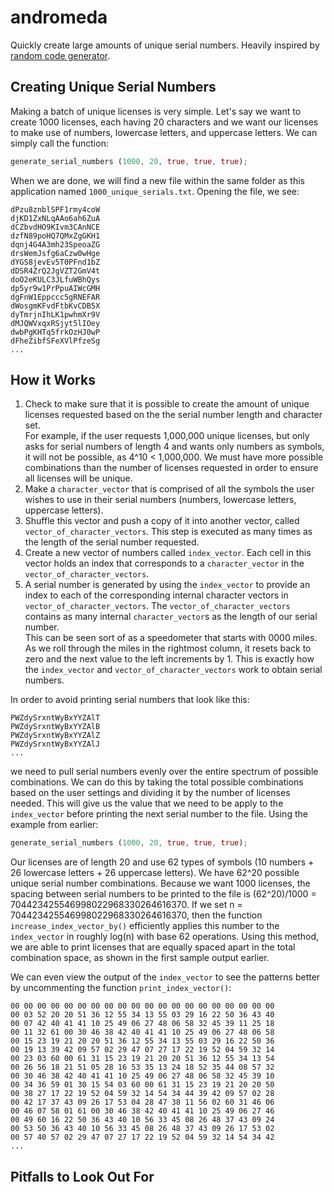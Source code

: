 # andromeda

Quickly create large amounts of unique serial numbers.  Heavily
inspired by [random code generator](https://www.randomcodegenerator.com/en/generate-serial-numbers).

## Creating Unique Serial Numbers

Making a batch of unique licenses is very simple.  Let's say we want to create
1000 licenses, each having 20 characters and we want our licenses to make use of
numbers, lowercase letters, and uppercase letters.  We can simply call the
function:

```rust
generate_serial_numbers (1000, 20, true, true, true);
```

When we are done, we will find a new file within the same folder as this
application named `1000_unique_serials.txt`.  Opening the file, we see:

```text
dPzu8znblSPF1rmy4coW
djKD1ZxNLqAAo6ah6ZuA
dCZbvdHO9KIvm3CAnNCE
dzfN89poHQ7QMxZgGKH1
dqnj4G4A3mh23SpeoaZG
drsWemJsfg6aCzw0wHge
dYGS8jevEv5T0PFnd1bZ
dDSR4ZrQ2JgVZT2GmV4t
doO2eKULC3JLfuWBhQys
dp5yr9w1PrPpuAIWcGMH
dgFnW1Eppccc5gRNEFAR
dWosgmKFvdFtbKvCDB5X
dyTmrjnIhLK1pwhmXr9V
dMJQWVxqxRSjyt5lIOey
dwbPgKHTq5frkOzHJ0wP
dFheZibfSFeXVlPfzeSg
...
```

## How it Works

1. Check to make sure that it is possible to create the amount of unique
   licenses requested based on the the serial number length and character set.  
   For example, if the user requests 1,000,000 unique licenses, but only asks
   for serial numbers of length 4 and wants only numbers as symbols, it will not
   be possible, as 4^10 < 1,000,000.  We must have more possible combinations
   than the number of licenses requested in order to ensure all licenses will be
   unique.
2. Make a `character_vector` that is comprised of all the symbols the user
   wishes to use in their serial numbers (numbers, lowercase letters, uppercase
   letters).
3. Shuffle this vector and push a copy of it into another vector, called
   `vector_of_character_vectors`.  This step is executed as many times as the
   length of the serial number requested.
4. Create a new vector of numbers called `index_vector`.  Each cell in this
   vector holds an index that corresponds to a `character_vector` in the
   `vector_of_character_vectors`.
5. A serial number is generated by using the `index_vector` to provide an index
   to each of the corresponding internal character vectors in
   `vector_of_character_vectors`.  The `vector_of_character_vectors` contains
   as many internal `character_vector`s as the length of our serial number.  
   This can be seen sort of as a speedometer that starts with 0000 miles.  As we
   roll through the miles in the rightmost column, it resets back to zero and
   the next value to the left increments by 1.  This is exactly how the
   `index_vector` and `vector_of_character_vectors` work to obtain serial
   numbers.

In order to avoid printing serial numbers that look like this:

```text
PWZdySrxntWyBxYYZAlT
PWZdySrxntWyBxYYZAlB
PWZdySrxntWyBxYYZAlZ
PWZdySrxntWyBxYYZAlJ
...
```

we need to pull serial numbers evenly over the entire spectrum of possible
combinations.  We can do this by taking the total possible combinations based
on the user settings and dividing it by the number of licenses needed.  This
will give us the value that we need to be apply to the `index_vector` before
printing the next serial number to the file.  Using the example from earlier:

```rust
generate_serial_numbers (1000, 20, true, true, true);
```

Our licenses are of length 20 and use 62 types of symbols (10 numbers + 26
lowercase letters + 26 uppercase letters).  We have 62^20 possible unique
serial number combinations.  Because we want 1000 licenses, the spacing between
serial numbers to be printed to the file is (62^20)/1000 =
704423425546998022968330264616370.  If we set
n = 704423425546998022968330264616370, then the function
`increase_index_vector_by()` efficiently applies this number to the
`index_vector` in roughly log(n) with base 62 operations.  Using this method, we
are able to print licenses that are equally spaced apart in the total
combination space, as shown in the first sample output earlier.

We can even view the output of the `index_vector` to see the patterns better by
uncommenting the function `print_index_vector()`:

```text
00 00 00 00 00 00 00 00 00 00 00 00 00 00 00 00 00 00 00 00
00 03 52 20 20 51 36 12 55 34 13 55 03 29 16 22 50 36 43 40
00 07 42 40 41 41 10 25 49 06 27 48 06 58 32 45 39 11 25 18
00 11 32 61 00 30 46 38 42 40 41 41 10 25 49 06 27 48 06 58
00 15 23 19 21 20 20 51 36 12 55 34 13 55 03 29 16 22 50 36
00 19 13 39 42 09 57 02 29 47 07 27 17 22 19 52 04 59 32 14
00 23 03 60 00 61 31 15 23 19 21 20 20 51 36 12 55 34 13 54
00 26 56 18 21 51 05 28 16 53 35 13 24 18 52 35 44 08 57 32
00 30 46 38 42 40 41 41 10 25 49 06 27 48 06 58 32 45 39 10
00 34 36 59 01 30 15 54 03 60 00 61 31 15 23 19 21 20 20 50
00 38 27 17 22 19 52 04 59 32 14 54 34 44 39 42 09 57 02 28
00 42 17 37 43 09 26 17 53 04 28 47 38 11 56 02 60 31 46 06
00 46 07 58 01 61 00 30 46 38 42 40 41 41 10 25 49 06 27 46
00 49 60 16 22 50 36 43 40 10 56 33 45 08 26 48 37 43 09 24
00 53 50 36 43 40 10 56 33 45 08 26 48 37 43 09 26 17 53 02
00 57 40 57 02 29 47 07 27 17 22 19 52 04 59 32 14 54 34 42
...
```
## Pitfalls to Look Out For
